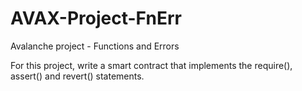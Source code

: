 # AVAX-Project-FnErr
 Avalanche project - Functions and Errors

For this project, write a smart contract that implements the require(), assert() and revert() statements.